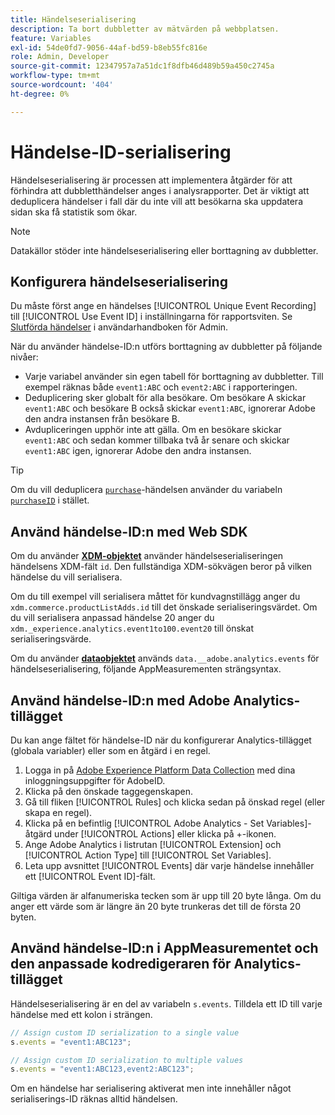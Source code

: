 ```yaml
---
title: Händelseserialisering
description: Ta bort dubbletter av mätvärden på webbplatsen.
feature: Variables
exl-id: 54de0fd7-9056-44af-bd59-b8eb55fc816e
role: Admin, Developer
source-git-commit: 12347957a7a51dc1f8dfb46d489b59a450c2745a
workflow-type: tm+mt
source-wordcount: '404'
ht-degree: 0%

---
```


# Händelse-ID-serialisering

Händelseserialisering är processen att implementera åtgärder för att förhindra att dubbletthändelser anges i analysrapporter. Det är viktigt att deduplicera händelser i fall där du inte vill att besökarna ska uppdatera sidan ska få statistik som ökar.

>[!NOTE]
>
>Datakällor stöder inte händelseserialisering eller borttagning av dubbletter.

## Konfigurera händelseserialisering

Du måste först ange en händelses [!UICONTROL Unique Event Recording] till [!UICONTROL Use Event ID] i inställningarna för rapportsviten. Se [Slutförda händelser](/help/admin/admin/c-manage-report-suites/c-edit-report-suites/conversion-var-admin/c-success-events/success-event.md) i användarhandboken för Admin.

När du använder händelse-ID:n utförs borttagning av dubbletter på följande nivåer:

* Varje variabel använder sin egen tabell för borttagning av dubbletter. Till exempel räknas både `event1:ABC` och `event2:ABC` i rapporteringen.
* Deduplicering sker globalt för alla besökare. Om besökare A skickar `event1:ABC` och besökare B också skickar `event1:ABC`, ignorerar Adobe den andra instansen från besökare B.
* Avdupliceringen upphör inte att gälla. Om en besökare skickar `event1:ABC` och sedan kommer tillbaka två år senare och skickar `event1:ABC` igen, ignorerar Adobe den andra instansen.

>[!TIP]
>
>Om du vill deduplicera [`purchase`](event-purchase.md)-händelsen använder du variabeln [`purchaseID`](../purchaseid.md) i stället.

## Använd händelse-ID:n med Web SDK

Om du använder [**XDM-objektet**](/help/implement/aep-edge/xdm-var-mapping.md) använder händelseserialiseringen händelsens XDM-fält `id`. Den fullständiga XDM-sökvägen beror på vilken händelse du vill serialisera.

Om du till exempel vill serialisera måttet för kundvagnstillägg anger du `xdm.commerce.productListAdds.id` till det önskade serialiseringsvärdet. Om du vill serialisera anpassad händelse 20 anger du `xdm._experience.analytics.event1to100.event20` till önskat serialiseringsvärde.

Om du använder [**dataobjektet**](/help/implement/aep-edge/data-var-mapping.md) används `data.__adobe.analytics.events` för händelseserialisering, följande AppMeasurementen strängsyntax.

## Använd händelse-ID:n med Adobe Analytics-tillägget

Du kan ange fältet för händelse-ID när du konfigurerar Analytics-tillägget (globala variabler) eller som en åtgärd i en regel.

1. Logga in på [Adobe Experience Platform Data Collection](https://experience.adobe.com/data-collection) med dina inloggningsuppgifter för AdobeID.
2. Klicka på den önskade taggegenskapen.
3. Gå till fliken [!UICONTROL Rules] och klicka sedan på önskad regel (eller skapa en regel).
4. Klicka på en befintlig [!UICONTROL Adobe Analytics - Set Variables]-åtgärd under [!UICONTROL Actions] eller klicka på +-ikonen.
5. Ange Adobe Analytics i listrutan [!UICONTROL Extension] och [!UICONTROL Action Type] till [!UICONTROL Set Variables].
6. Leta upp avsnittet [!UICONTROL Events] där varje händelse innehåller ett [!UICONTROL Event ID]-fält.

Giltiga värden är alfanumeriska tecken som är upp till 20 byte långa. Om du anger ett värde som är längre än 20 byte trunkeras det till de första 20 byten.

## Använd händelse-ID:n i AppMeasurementet och den anpassade kodredigeraren för Analytics-tillägget

Händelseserialisering är en del av variabeln `s.events`. Tilldela ett ID till varje händelse med ett kolon i strängen.

```js
// Assign custom ID serialization to a single value
s.events = "event1:ABC123";

// Assign custom ID serialization to multiple values
s.events = "event1:ABC123,event2:ABC123";
```

Om en händelse har serialisering aktiverat men inte innehåller något serialiserings-ID räknas alltid händelsen.
